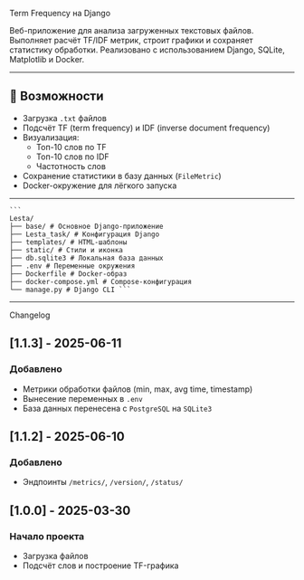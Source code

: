 Term Frequency на Django

Веб-приложение для анализа загруженных текстовых файлов. Выполняет расчёт TF/IDF метрик, строит графики и сохраняет статистику обработки. Реализовано с использованием Django, SQLite, Matplotlib и Docker.

---

## 🚀 Возможности

- Загрузка `.txt` файлов
- Подсчёт TF (term frequency) и IDF (inverse document frequency)
- Визуализация:
  - Топ-10 слов по TF
  - Топ-10 слов по IDF
  - Частотность слов
- Сохранение статистики в базу данных (`FileMetric`)
- Docker-окружение для лёгкого запуска

---

<pre><code>``` 
Lesta/ 
├── base/ # Основное Django-приложение 
├── Lesta_task/ # Конфигурация Django 
├── templates/ # HTML-шаблоны 
├── static/ # Стили и иконка 
├── db.sqlite3 # Локальная база данных 
├── .env # Переменные окружения 
├── Dockerfile # Docker-образ 
├── docker-compose.yml # Compose-конфигурация 
└── manage.py # Django CLI ``` </code></pre>
---
Changelog

## [1.1.3] - 2025-06-11
### Добавлено
- Метрики обработки файлов (min, max, avg time, timestamp)
- Вынесение переменных в `.env`
- База данных перенесена с `PostgreSQL` на `SQLite3`

## [1.1.2] - 2025-06-10
### Добавлено
- Эндпоинты `/metrics/`, `/version/`, `/status/`

## [1.0.0] - 2025-03-30
### Начало проекта
- Загрузка файлов
- Подсчёт слов и построение TF-графика